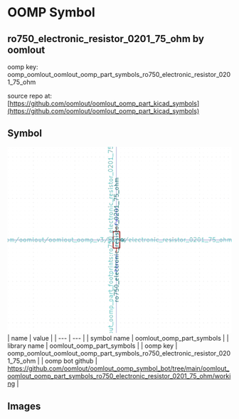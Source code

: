 # OOMP Symbol  
## ro750_electronic_resistor_0201_75_ohm  by oomlout  
  
oomp key: oomp_oomlout_oomlout_oomp_part_symbols_ro750_electronic_resistor_0201_75_ohm  
  
source repo at: [https://github.com/oomlout/oomlout_oomp_part_kicad_symbols](https://github.com/oomlout/oomlout_oomp_part_kicad_symbols)  
## Symbol  
  
[![working.png](working_600.png)](working.png)  
| name | value | 
| --- | --- | 
| symbol name | oomlout_oomp_part_symbols | 
| library name | oomlout_oomp_part_symbols | 
| oomp key | oomp_oomlout_oomlout_oomp_part_symbols_ro750_electronic_resistor_0201_75_ohm | 
| oomp bot github | https://github.com/oomlout/oomlout_oomp_symbol_bot/tree/main/oomlout_oomlout_oomp_part_symbols_ro750_electronic_resistor_0201_75_ohm/working | 
## Images  

